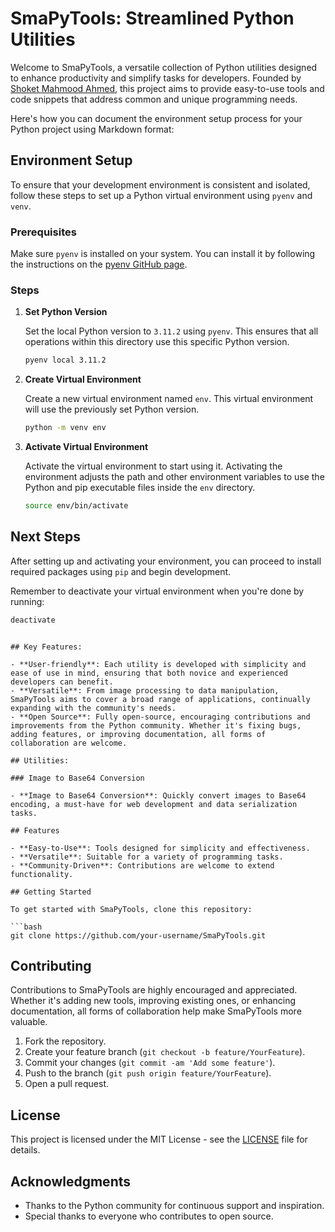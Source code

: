 # SmaPyTools: Streamlined Python Utilities

Welcome to SmaPyTools, a versatile collection of Python utilities designed to enhance productivity and simplify tasks for developers. Founded by [Shoket Mahmood Ahmed](https://sma.im), this project aims to provide easy-to-use tools and code snippets that address common and unique programming needs.

Here's how you can document the environment setup process for your Python project using Markdown format:

## Environment Setup

To ensure that your development environment is consistent and isolated, follow these steps to set up a Python virtual environment using `pyenv` and `venv`.

### Prerequisites

Make sure `pyenv` is installed on your system. You can install it by following the instructions on the [pyenv GitHub page](https://github.com/pyenv/pyenv).

### Steps

1. **Set Python Version**

   Set the local Python version to `3.11.2` using `pyenv`. This ensures that all operations within this directory use this specific Python version.

   ```bash
   pyenv local 3.11.2
   ```

2. **Create Virtual Environment**

   Create a new virtual environment named `env`. This virtual environment will use the previously set Python version.

   ```bash
   python -m venv env
   ```

3. **Activate Virtual Environment**

   Activate the virtual environment to start using it. Activating the environment adjusts the path and other environment variables to use the Python and pip executable files inside the `env` directory.

   ```bash
   source env/bin/activate
   ```

## Next Steps

After setting up and activating your environment, you can proceed to install required packages using `pip` and begin development.

Remember to deactivate your virtual environment when you're done by running:

```bash
deactivate
```

````

## Key Features:

- **User-friendly**: Each utility is developed with simplicity and ease of use in mind, ensuring that both novice and experienced developers can benefit.
- **Versatile**: From image processing to data manipulation, SmaPyTools aims to cover a broad range of applications, continually expanding with the community's needs.
- **Open Source**: Fully open-source, encouraging contributions and improvements from the Python community. Whether it's fixing bugs, adding features, or improving documentation, all forms of collaboration are welcome.

## Utilities:

### Image to Base64 Conversion

- **Image to Base64 Conversion**: Quickly convert images to Base64 encoding, a must-have for web development and data serialization tasks.

## Features

- **Easy-to-Use**: Tools designed for simplicity and effectiveness.
- **Versatile**: Suitable for a variety of programming tasks.
- **Community-Driven**: Contributions are welcome to extend functionality.

## Getting Started

To get started with SmaPyTools, clone this repository:

```bash
git clone https://github.com/your-username/SmaPyTools.git
````

## Contributing

Contributions to SmaPyTools are highly encouraged and appreciated. Whether it's adding new tools, improving existing ones, or enhancing documentation, all forms of collaboration help make SmaPyTools more valuable.

1. Fork the repository.
2. Create your feature branch (`git checkout -b feature/YourFeature`).
3. Commit your changes (`git commit -am 'Add some feature'`).
4. Push to the branch (`git push origin feature/YourFeature`).
5. Open a pull request.

## License

This project is licensed under the MIT License - see the [LICENSE](LICENSE) file for details.

## Acknowledgments

- Thanks to the Python community for continuous support and inspiration.
- Special thanks to everyone who contributes to open source.
